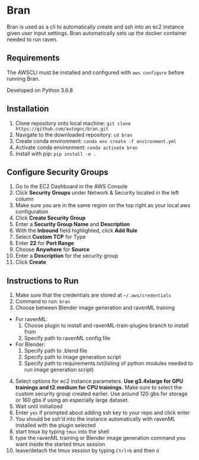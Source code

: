 # Bran

Bran is used as a cli to automatically create and ssh into an ec2 instance given user input settings. 
Bran automatically sets up the docker container needed to run raven.

## Requirements

The AWSCLI must be installed and configured with ```aws configure``` before running Bran.

Developed on Python 3.6.8

## Installation

1. Clone repository onto local machine: ```git clone https://github.com/autognc/bran.git```
2. Navigate to the downloaded repository: ```cd bran```
3. Create conda environment: ```conda env create -f environment.yml```
4. Activate conda environment: ```conda activate bran```
5. Install with pip: ```pip install -e .```

## Configure Security Groups

1. Go to the EC2 Dashboard in the AWS Console
2. Click **Security Groups** under Network & Security located in the left column
3. Make sure you are in the same region on the top right as your local aws configuration
4. Click **Create Security Group** 
5. Enter a **Security Group Name** and **Description**
6. With the **Inbound** field highlighted, click **Add Rule**
7. Select **Custom TCP** for Type
8. Enter **22** for **Port Range**
9. Choose **Anywhere** for **Source**
10. Enter a **Description** for the security group
11. Click **Create**

## Instructions to Run
1. Make sure that the credentials are stored at ```~/.aws/credentials```
2. Command to run: ```bran```
3. Choose between Blender image generation and ravenML training
  * For ravenML: 
    1. Choose plugin to install and ravenML-train-plugins branch to install from
    2. Specify path to ravenML config file
  * For Blender: 
    1. Specify path to .blend file
    2. Specify path to image generation script
    3. Specify path to requirements.txt(listing of python modules needed to run image generation script)
4. Select options for ec2 instance parameters. **Use g3.4xlarge for GPU trainings and t2.medium for CPU trainings.** Make sure to select the custom security group created earlier. Use around 120 gbs for storage or 160 gbs if using an especially large dataset.
5. Wait until initialized
7. Enter ```yes``` if prompted about adding ssh key to your repo and click enter
8. You should be ssh'd into the instance automatically with ravenML installed with the plugin selected
9. start tmux by typing `tmux` into the shell
10. type the ravenML training or Blender image generation command you want inside the started tmux session
11. leave/detach the tmux session by typing `Ctrl+b` and then `d`
